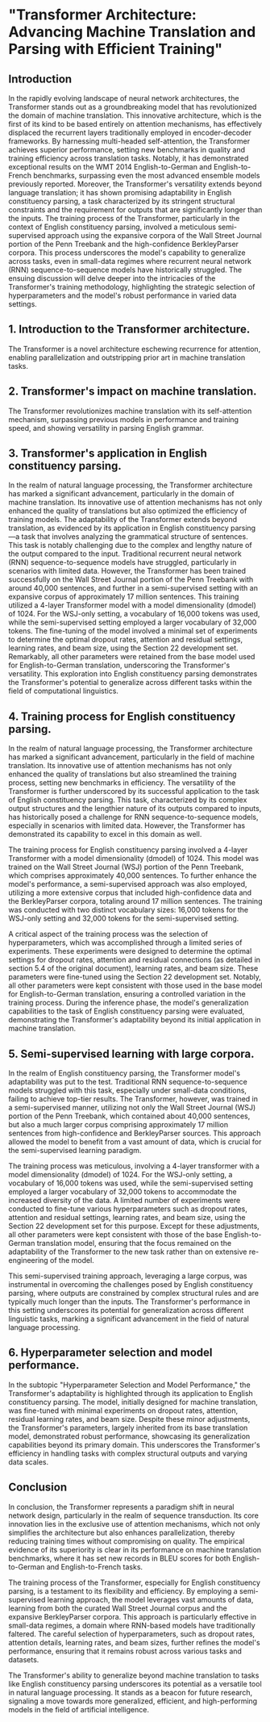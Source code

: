# "Transformer Architecture: Advancing Machine Translation and Parsing with Efficient Training"

## Introduction

In the rapidly evolving landscape of neural network architectures, the Transformer stands out as a groundbreaking model that has revolutionized the domain of machine translation. This innovative architecture, which is the first of its kind to be based entirely on attention mechanisms, has effectively displaced the recurrent layers traditionally employed in encoder-decoder frameworks. By harnessing multi-headed self-attention, the Transformer achieves superior performance, setting new benchmarks in quality and training efficiency across translation tasks. Notably, it has demonstrated exceptional results on the WMT 2014 English-to-German and English-to-French benchmarks, surpassing even the most advanced ensemble models previously reported. Moreover, the Transformer's versatility extends beyond language translation; it has shown promising adaptability in English constituency parsing, a task characterized by its stringent structural constraints and the requirement for outputs that are significantly longer than the inputs. The training process of the Transformer, particularly in the context of English constituency parsing, involved a meticulous semi-supervised approach using the expansive corpora of the Wall Street Journal portion of the Penn Treebank and the high-confidence BerkleyParser corpora. This process underscores the model's capability to generalize across tasks, even in small-data regimes where recurrent neural network (RNN) sequence-to-sequence models have historically struggled. The ensuing discussion will delve deeper into the intricacies of the Transformer's training methodology, highlighting the strategic selection of hyperparameters and the model's robust performance in varied data settings.

## 1. Introduction to the Transformer architecture.

The Transformer is a novel architecture eschewing recurrence for attention, enabling parallelization and outstripping prior art in machine translation tasks.

## 2. Transformer's impact on machine translation.

The Transformer revolutionizes machine translation with its self-attention mechanism, surpassing previous models in performance and training speed, and showing versatility in parsing English grammar.

## 3. Transformer's application in English constituency parsing.

In the realm of natural language processing, the Transformer architecture has marked a significant advancement, particularly in the domain of machine translation. Its innovative use of attention mechanisms has not only enhanced the quality of translations but also optimized the efficiency of training models. The adaptability of the Transformer extends beyond translation, as evidenced by its application in English constituency parsing—a task that involves analyzing the grammatical structure of sentences. This task is notably challenging due to the complex and lengthy nature of the output compared to the input. Traditional recurrent neural network (RNN) sequence-to-sequence models have struggled, particularly in scenarios with limited data. However, the Transformer has been trained successfully on the Wall Street Journal portion of the Penn Treebank with around 40,000 sentences, and further in a semi-supervised setting with an expansive corpus of approximately 17 million sentences. This training utilized a 4-layer Transformer model with a model dimensionality (dmodel) of 1024. For the WSJ-only setting, a vocabulary of 16,000 tokens was used, while the semi-supervised setting employed a larger vocabulary of 32,000 tokens. The fine-tuning of the model involved a minimal set of experiments to determine the optimal dropout rates, attention and residual settings, learning rates, and beam size, using the Section 22 development set. Remarkably, all other parameters were retained from the base model used for English-to-German translation, underscoring the Transformer's versatility. This exploration into English constituency parsing demonstrates the Transformer's potential to generalize across different tasks within the field of computational linguistics.

## 4. Training process for English constituency parsing.

In the realm of natural language processing, the Transformer architecture has marked a significant advancement, particularly in the field of machine translation. Its innovative use of attention mechanisms has not only enhanced the quality of translations but also streamlined the training process, setting new benchmarks in efficiency. The versatility of the Transformer is further underscored by its successful application to the task of English constituency parsing. This task, characterized by its complex output structures and the lengthier nature of its outputs compared to inputs, has historically posed a challenge for RNN sequence-to-sequence models, especially in scenarios with limited data. However, the Transformer has demonstrated its capability to excel in this domain as well.

The training process for English constituency parsing involved a 4-layer Transformer with a model dimensionality (dmodel) of 1024. This model was trained on the Wall Street Journal (WSJ) portion of the Penn Treebank, which comprises approximately 40,000 sentences. To further enhance the model's performance, a semi-supervised approach was also employed, utilizing a more extensive corpus that included high-confidence data and the BerkleyParser corpora, totaling around 17 million sentences. The training was conducted with two distinct vocabulary sizes: 16,000 tokens for the WSJ-only setting and 32,000 tokens for the semi-supervised setting.

A critical aspect of the training process was the selection of hyperparameters, which was accomplished through a limited series of experiments. These experiments were designed to determine the optimal settings for dropout rates, attention and residual connections (as detailed in section 5.4 of the original document), learning rates, and beam size. These parameters were fine-tuned using the Section 22 development set. Notably, all other parameters were kept consistent with those used in the base model for English-to-German translation, ensuring a controlled variation in the training process. During the inference phase, the model's generalization capabilities to the task of English constituency parsing were evaluated, demonstrating the Transformer's adaptability beyond its initial application in machine translation.

## 5. Semi-supervised learning with large corpora.

In the realm of English constituency parsing, the Transformer model's adaptability was put to the test. Traditional RNN sequence-to-sequence models struggled with this task, especially under small-data conditions, failing to achieve top-tier results. The Transformer, however, was trained in a semi-supervised manner, utilizing not only the Wall Street Journal (WSJ) portion of the Penn Treebank, which contained about 40,000 sentences, but also a much larger corpus comprising approximately 17 million sentences from high-confidence and BerkleyParser sources. This approach allowed the model to benefit from a vast amount of data, which is crucial for the semi-supervised learning paradigm.

The training process was meticulous, involving a 4-layer transformer with a model dimensionality (dmodel) of 1024. For the WSJ-only setting, a vocabulary of 16,000 tokens was used, while the semi-supervised setting employed a larger vocabulary of 32,000 tokens to accommodate the increased diversity of the data. A limited number of experiments were conducted to fine-tune various hyperparameters such as dropout rates, attention and residual settings, learning rates, and beam size, using the Section 22 development set for this purpose. Except for these adjustments, all other parameters were kept consistent with those of the base English-to-German translation model, ensuring that the focus remained on the adaptability of the Transformer to the new task rather than on extensive re-engineering of the model.

This semi-supervised training approach, leveraging a large corpus, was instrumental in overcoming the challenges posed by English constituency parsing, where outputs are constrained by complex structural rules and are typically much longer than the inputs. The Transformer's performance in this setting underscores its potential for generalization across different linguistic tasks, marking a significant advancement in the field of natural language processing.

## 6. Hyperparameter selection and model performance.

In the subtopic "Hyperparameter Selection and Model Performance," the Transformer's adaptability is highlighted through its application to English constituency parsing. The model, initially designed for machine translation, was fine-tuned with minimal experiments on dropout rates, attention, residual learning rates, and beam size. Despite these minor adjustments, the Transformer's parameters, largely inherited from its base translation model, demonstrated robust performance, showcasing its generalization capabilities beyond its primary domain. This underscores the Transformer's efficiency in handling tasks with complex structural outputs and varying data scales.

## Conclusion

In conclusion, the Transformer represents a paradigm shift in neural network design, particularly in the realm of sequence transduction. Its core innovation lies in the exclusive use of attention mechanisms, which not only simplifies the architecture but also enhances parallelization, thereby reducing training times without compromising on quality. The empirical evidence of its superiority is clear in its performance on machine translation benchmarks, where it has set new records in BLEU scores for both English-to-German and English-to-French tasks.

The training process of the Transformer, especially for English constituency parsing, is a testament to its flexibility and efficiency. By employing a semi-supervised learning approach, the model leverages vast amounts of data, learning from both the curated Wall Street Journal corpus and the expansive BerkleyParser corpora. This approach is particularly effective in small-data regimes, a domain where RNN-based models have traditionally faltered. The careful selection of hyperparameters, such as dropout rates, attention details, learning rates, and beam sizes, further refines the model's performance, ensuring that it remains robust across various tasks and datasets.

The Transformer's ability to generalize beyond machine translation to tasks like English constituency parsing underscores its potential as a versatile tool in natural language processing. It stands as a beacon for future research, signaling a move towards more generalized, efficient, and high-performing models in the field of artificial intelligence.